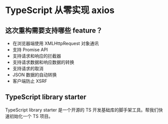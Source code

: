 # TypeScript 从零实现 axios

## 这次重构需要支持哪些 feature？

- 在浏览器端使用 XMLHttpRequest 对象通讯
- 支持 Promise API
- 支持请求和响应的拦截器
- 支持请求数据和响应数据的转换
- 支持请求的取消
- JSON 数据的自动转换
- 客户端防止 XSRF

## TypeScript library starter

TypeScript library starter 是一个开源的 TS 开发基础库的脚手架工具。帮我们快速初始化一个 TS 项目。
